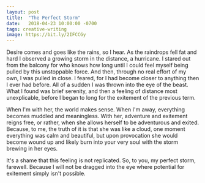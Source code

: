 ```yaml
---
layout: post
title:  "The Perfect Storm"
date:   2018-04-23 10:00:00 -0700
tags: creative-writing
image: https://bit.ly/2IFCCGy
---
```


Desire comes and goes like the rains, so I hear. As the raindrops fell fat and hard I observed a growing storm in the distance, a hurricane. I stared out from the balcony for who knows how long until I could feel myself being pulled by this unstoppable force. And then, through no real effort of my own, I was pulled in close. I feared, for I had become closer to anything then I ever had before. All of a sudden I was thrown into the eye of the beast. What I found was brief serenity, and then a feeling of distance most unexplicable, before I began to long for the exitement of the previous term.

When I'm with her, the world makes sense. When I'm away, everything becomes muddled and meaningless. With her, adventure and exitement reigns free, or rather, when she allows herself to be adventurous and exited. Because, to me, the truth of it is that she was like a cloud, one moment everything was calm and beautiful, but upon provocation she would become wound up and likely burn into your very soul with the storm brewing in her eyes.

It's a shame that this feeling is not replicated. So, to you, my perfect storm, farewell. Because I will not be dragged into the eye where potential for exitement simply isn't possible.
